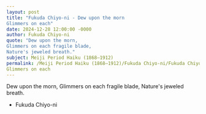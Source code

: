 ```yaml
---
layout: post
title: "Fukuda Chiyo-ni - Dew upon the morn 
Glimmers on each"
date: 2024-12-28 12:00:00 -0000
author: Fukuda Chiyo-ni
quote: "Dew upon the morn, 
Glimmers on each fragile blade, 
Nature's jeweled breath."
subject: Meiji Period Haiku (1868–1912)
permalink: /Meiji Period Haiku (1868–1912)/Fukuda Chiyo-ni/Fukuda Chiyo-ni - Dew upon the morn 
Glimmers on each
---
```


Dew upon the morn, 
Glimmers on each fragile blade, 
Nature's jeweled breath.

- Fukuda Chiyo-ni
